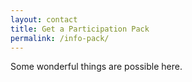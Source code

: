```yaml
---
layout: contact
title: Get a Participation Pack
permalink: /info-pack/
---
```


Some wonderful things are possible here.
